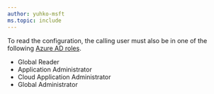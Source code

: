 ```yaml
---
author: yuhko-msft
ms.topic: include
---
```


To read the configuration, the calling user must also be in one of the following [Azure AD roles](/azure/active-directory/roles/permissions-reference?toc=%2Fgraph%2Ftoc.json).

- Global Reader
- Application Administrator
- Cloud Application Administrator
- Global Administrator
